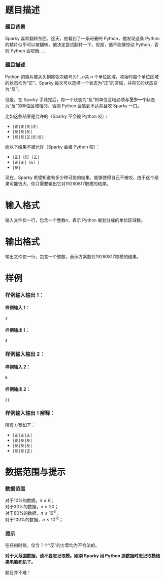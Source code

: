 
# 题目描述

### 题目背景

Sparky 喜欢翻转东西。这天，他看到了一条~~可爱的~~ Python，他发现这条 Python 的鳞片似乎可以被翻转，他决定尝试翻转一下。但是，他不能够惊动 Python，否则 Python 会咬他……

### 题目描述

Python 的鳞片被从头到尾依次编号为$1 \ldots n$共 $n$ 个单位区域，初始时每个单位区域的状态均为“正”。Sparky 每次可以选择一个状态为“正”的区域，并将它的状态变为“反”。

但是，在 Sparky 手贱完后，每一个状态为“反”的单位区域必须与**至少一个**状态为“反”的单位区域相邻，否则 Python 会感到不适并且咬 Sparky 一口。

比如这些结果是允许的（Sparky 不会被 Python 咬）：

- `|正|正|正|正|`
- `|反|反|反|`
- `|反|反|正|反|反|`

而以下结果不被允许（Sparky 会被 Python 咬）：

- `|正|（反）|正|`
- `|正|正|（反）|`
- `|反|`

现在，Sparky 希望知道有多少种可能的结果，能够使得自己不被咬。由于这个结果可能很大，你只需要输出它对$19260817$取模的结果。



# 输入格式

输入文件仅一行，包含一个整数$n$，表示 Python 被划分成的单位区域数。

# 输出格式

输出文件仅一行，包含一个整数，表示方案数对$19260817$取模的结果。

# 样例

### 样例输入输出 1：

#### 样例输入 1：

```plain
3
```

#### 样例输出 1：

```plain
4
```

### 样例输入输出 2：

#### 样例输入 2：

```plain
6
```

#### 样例输出 2：

```plain
21
```

### 样例输入输出 1 解释：

所有方案如下：

- `|正|正|正|`
- `|正|反|反|`
- `|反|反|反|`
- `|反|反|正|`

# 数据范围与提示

### 数据范围

对于$10\%$的数据，$n \leq 6$；  
对于$30\%$的数据，$n \leq 20$；  
对于$60\%$的数据，$n \leq 10^6$；  
对于$100\%$的数据，$n \leq 10^{12}$；  

### 提示

在任何时候，仅含 $1$ 个“反”的方案均为不合法的。

**对于大范围数据，请不要忘记取模。刚刚 Sparky 用 Python 造数据时忘记取模结果电脑死机了。**

题目并不难！

